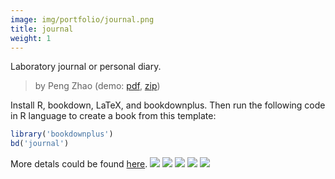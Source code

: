 ```yaml
---
image: img/portfolio/journal.png
title: journal
weight: 1
---
```


Laboratory journal or personal diary.

> by Peng Zhao (demo: [pdf](https://github.com/pzhaonet/bookdownplus/raw/master/inst2/journal/showcase/journal.pdf), [zip](https://github.com/pzhaonet/bookdownplus/raw/master/inst/templates/journal.zip))

<!--more-->

Install R, bookdown, LaTeX, and bookdownplus. Then run the following code in R language to create a book from this template:

```r
library('bookdownplus')
bd('journal')
```

More detals could be found [here](https://github.com/pzhaonet/bookdownplus).
[![](https://github.com/pzhaonet/bookdownplus/raw/master/inst2/journal/showcase/cover.png)](https://github.com/pzhaonet/bookdownplus/raw/master/inst2/journal/showcase/cover.png)
[![](https://github.com/pzhaonet/bookdownplus/raw/master/inst2/journal/showcase/journal10.png)](https://github.com/pzhaonet/bookdownplus/raw/master/inst2/journal/showcase/journal10.png)
[![](https://github.com/pzhaonet/bookdownplus/raw/master/inst2/journal/showcase/journal11.png)](https://github.com/pzhaonet/bookdownplus/raw/master/inst2/journal/showcase/journal11.png)
[![](https://github.com/pzhaonet/bookdownplus/raw/master/inst2/journal/showcase/journal13.png)](https://github.com/pzhaonet/bookdownplus/raw/master/inst2/journal/showcase/journal13.png)
[![](https://github.com/pzhaonet/bookdownplus/raw/master/inst2/journal/showcase/journal3.png)](https://github.com/pzhaonet/bookdownplus/raw/master/inst2/journal/showcase/journal3.png)

